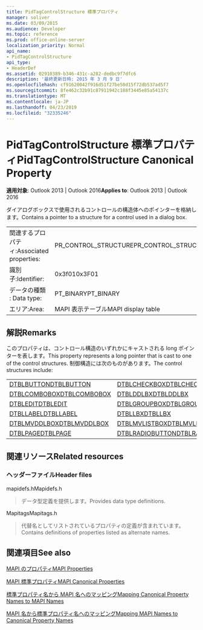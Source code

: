 ```yaml
---
title: PidTagControlStructure 標準プロパティ
manager: soliver
ms.date: 03/09/2015
ms.audience: Developer
ms.topic: reference
ms.prod: office-online-server
localization_priority: Normal
api_name:
- PidTagControlStructure
api_type:
- HeaderDef
ms.assetid: 02910389-b346-431c-a282-dedbc9f7dfc6
description: '最終更新日時: 2015 年 3 月 9 日'
ms.openlocfilehash: cf91620042f916d51f27be50d15f72db537ad5f7
ms.sourcegitcommit: 8fe462c32b91c87911942c188f3445e85a54137c
ms.translationtype: MT
ms.contentlocale: ja-JP
ms.lasthandoff: 04/23/2019
ms.locfileid: "32335246"
---
```

# <a name="pidtagcontrolstructure-canonical-property"></a><span data-ttu-id="defa6-103">PidTagControlStructure 標準プロパティ</span><span class="sxs-lookup"><span data-stu-id="defa6-103">PidTagControlStructure Canonical Property</span></span>

  
  
<span data-ttu-id="defa6-104">**適用対象**: Outlook 2013 | Outlook 2016</span><span class="sxs-lookup"><span data-stu-id="defa6-104">**Applies to**: Outlook 2013 | Outlook 2016</span></span> 
  
<span data-ttu-id="defa6-105">ダイアログボックスで使用されるコントロールの構造体へのポインターを格納します。</span><span class="sxs-lookup"><span data-stu-id="defa6-105">Contains a pointer to a structure for a control used in a dialog box.</span></span> 
  
|||
|:-----|:-----|
|<span data-ttu-id="defa6-106">関連するプロパティ:</span><span class="sxs-lookup"><span data-stu-id="defa6-106">Associated properties:</span></span>  <br/> |<span data-ttu-id="defa6-107">PR_CONTROL_STRUCTURE</span><span class="sxs-lookup"><span data-stu-id="defa6-107">PR_CONTROL_STRUCTURE</span></span>  <br/> |
|<span data-ttu-id="defa6-108">識別子:</span><span class="sxs-lookup"><span data-stu-id="defa6-108">Identifier:</span></span>  <br/> |<span data-ttu-id="defa6-109">0x3f01</span><span class="sxs-lookup"><span data-stu-id="defa6-109">0x3F01</span></span>  <br/> |
|<span data-ttu-id="defa6-110">データの種類 : </span><span class="sxs-lookup"><span data-stu-id="defa6-110">Data type:</span></span>  <br/> |<span data-ttu-id="defa6-111">PT_BINARY</span><span class="sxs-lookup"><span data-stu-id="defa6-111">PT_BINARY</span></span>  <br/> |
|<span data-ttu-id="defa6-112">エリア:</span><span class="sxs-lookup"><span data-stu-id="defa6-112">Area:</span></span>  <br/> |<span data-ttu-id="defa6-113">MAPI 表示テーブル</span><span class="sxs-lookup"><span data-stu-id="defa6-113">MAPI display table</span></span>  <br/> |
   
## <a name="remarks"></a><span data-ttu-id="defa6-114">解説</span><span class="sxs-lookup"><span data-stu-id="defa6-114">Remarks</span></span>

<span data-ttu-id="defa6-115">このプロパティは、コントロール構造のいずれかにキャストされる long ポインターを表します。</span><span class="sxs-lookup"><span data-stu-id="defa6-115">This property represents a long pointer that is cast to one of the control structures.</span></span> <span data-ttu-id="defa6-116">制御構造には次のものがあります。</span><span class="sxs-lookup"><span data-stu-id="defa6-116">The control structures include:</span></span>
  
|||
|:-----|:-----|
|[<span data-ttu-id="defa6-117">DTBLBUTTON</span><span class="sxs-lookup"><span data-stu-id="defa6-117">DTBLBUTTON</span></span>](dtblbutton.md) <br/> |[<span data-ttu-id="defa6-118">DTBLCHECKBOX</span><span class="sxs-lookup"><span data-stu-id="defa6-118">DTBLCHECKBOX</span></span>](dtblcheckbox.md) <br/> |
|[<span data-ttu-id="defa6-119">DTBLCOMBOBOX</span><span class="sxs-lookup"><span data-stu-id="defa6-119">DTBLCOMBOBOX</span></span>](dtblcombobox.md) <br/> |[<span data-ttu-id="defa6-120">DTBLDDLBX</span><span class="sxs-lookup"><span data-stu-id="defa6-120">DTBLDDLBX</span></span>](dtblddlbx.md) <br/> |
|[<span data-ttu-id="defa6-121">DTBLEDIT</span><span class="sxs-lookup"><span data-stu-id="defa6-121">DTBLEDIT</span></span>](dtbledit.md) <br/> |[<span data-ttu-id="defa6-122">DTBLGROUPBOX</span><span class="sxs-lookup"><span data-stu-id="defa6-122">DTBLGROUPBOX</span></span>](dtblgroupbox.md) <br/> |
|[<span data-ttu-id="defa6-123">DTBLLABEL</span><span class="sxs-lookup"><span data-stu-id="defa6-123">DTBLLABEL</span></span>](dtbllabel.md) <br/> |[<span data-ttu-id="defa6-124">DTBLLBX</span><span class="sxs-lookup"><span data-stu-id="defa6-124">DTBLLBX</span></span>](dtbllbx.md) <br/> |
|[<span data-ttu-id="defa6-125">DTBLMVDDLBOX</span><span class="sxs-lookup"><span data-stu-id="defa6-125">DTBLMVDDLBOX</span></span>](dtblmvddlbox.md) <br/> |[<span data-ttu-id="defa6-126">DTBLMVLISTBOX</span><span class="sxs-lookup"><span data-stu-id="defa6-126">DTBLMVLISTBOX</span></span>](dtblmvlistbox.md) <br/> |
|[<span data-ttu-id="defa6-127">DTBLPAGE</span><span class="sxs-lookup"><span data-stu-id="defa6-127">DTBLPAGE</span></span>](dtblpage.md) <br/> |[<span data-ttu-id="defa6-128">DTBLRADIOBUTTON</span><span class="sxs-lookup"><span data-stu-id="defa6-128">DTBLRADIOBUTTON</span></span>](dtblradiobutton.md) <br/> |
   
## <a name="related-resources"></a><span data-ttu-id="defa6-129">関連リソース</span><span class="sxs-lookup"><span data-stu-id="defa6-129">Related resources</span></span>

### <a name="header-files"></a><span data-ttu-id="defa6-130">ヘッダーファイル</span><span class="sxs-lookup"><span data-stu-id="defa6-130">Header files</span></span>

<span data-ttu-id="defa6-131">mapidefs.h</span><span class="sxs-lookup"><span data-stu-id="defa6-131">Mapidefs.h</span></span>
  
> <span data-ttu-id="defa6-132">データ型定義を提供します。</span><span class="sxs-lookup"><span data-stu-id="defa6-132">Provides data type definitions.</span></span>
    
<span data-ttu-id="defa6-133">Mapitags</span><span class="sxs-lookup"><span data-stu-id="defa6-133">Mapitags.h</span></span>
  
> <span data-ttu-id="defa6-134">代替名としてリストされているプロパティの定義が含まれています。</span><span class="sxs-lookup"><span data-stu-id="defa6-134">Contains definitions of properties listed as alternate names.</span></span>
    
## <a name="see-also"></a><span data-ttu-id="defa6-135">関連項目</span><span class="sxs-lookup"><span data-stu-id="defa6-135">See also</span></span>



[<span data-ttu-id="defa6-136">MAPI のプロパティ</span><span class="sxs-lookup"><span data-stu-id="defa6-136">MAPI Properties</span></span>](mapi-properties.md)
  
[<span data-ttu-id="defa6-137">MAPI 標準プロパティ</span><span class="sxs-lookup"><span data-stu-id="defa6-137">MAPI Canonical Properties</span></span>](mapi-canonical-properties.md)
  
[<span data-ttu-id="defa6-138">標準プロパティ名から MAPI 名へのマッピング</span><span class="sxs-lookup"><span data-stu-id="defa6-138">Mapping Canonical Property Names to MAPI Names</span></span>](mapping-canonical-property-names-to-mapi-names.md)
  
[<span data-ttu-id="defa6-139">MAPI 名から標準プロパティ名へのマッピング</span><span class="sxs-lookup"><span data-stu-id="defa6-139">Mapping MAPI Names to Canonical Property Names</span></span>](mapping-mapi-names-to-canonical-property-names.md)

